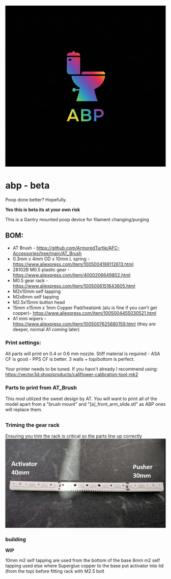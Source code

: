 ![alt text](https://github.com/ImSundee/abp/blob/main/images/logo.jpg "ABP")

# abp - beta
 Poop done better? Hopefully.

__Yes this is beta its at your own risk__

 

This is a Gantry mounted poop device for filament changing/purging

## BOM:
- AT Brush - https://github.com/ArmoredTurtle/AFC-Accessories/tree/main/AT_Brush
- 0.3mm x 4mm OD x 10mm L spring - https://www.aliexpress.com/item/1005004199112613.html
- 28102B M0.5 plastic gear - https://www.aliexpress.com/item/4000206649802.html
- M0.5 gear rack - https://www.aliexpress.com/item/1005006151643605.html
- M2x10mm self tapping 
- M2x8mm self tapping 
- M2.5x15mm button head
- 15mm x15mm x 1mm Copper Pad/heatsink  (alu is fine if you can't get copper)- https://www.aliexpress.com/item/1005004455030521.html
- A1 mini wipers - https://www.aliexpress.com/item/1005007625680159.html (they are deeper, normal A1 coming later)

### Print settings:

All parts will print on 0.4 or 0.6 mm nozzle.
Stiff material is required - ASA CF is good - PPS CF is better.
3 walls + top/bottom is perfect.

Your printer needs to be tuned. If you havn't already I recommend using: https://vector3d.shop/products/califlower-calibration-tool-mk2

### Parts to print from AT_Brush

This mod utilized the sweet design by AT. You will want to print all of the model apart from a "brush mount" and "[a]_front_arm_slide.stl" as ABP ones will replace them.

## 

### Triming the gear rack
Ensuring you trim the rack is critical so the parts line up correctly
![alt text](https://github.com/ImSundee/abp/blob/main/images/gear-rack.jpg "gear-rack")

### building

__WIP__

10mm m2 self tapping are used from the bottom of the base
8mm m2 self tapping used else where
Superglue copper to the base
put activator into lid  (from the top) before fitting rack with M2.5 bolt